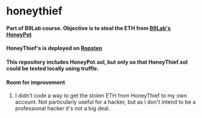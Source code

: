 # honeythief
#### Part of B9Lab course. Objective is to steal the ETH from [B9Lab's HoneyPot](https://ropsten.etherscan.io/address/0x7164292C87269749bc867AEb9159aCA0F296C1dE)
#### HoneyThief's is deployed on [Ropsten](https://ropsten.etherscan.io/address/0xe57ec0794de003ae3c71e36bb9f5ac394407744b)
#### This repository includes HoneyPot.sol, but only so that HoneyThief.sol could be tested locally using truffle.
#### Room for improvement
1. I didn't code a way to get the stolen ETH from HoneyThief to my own account. Not particularly useful for a hacker, but
   as I don't intend to be a professional hacker it's not a big deal.
